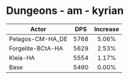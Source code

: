 # Dungeons - am - kyrian
| Actor | DPS | Increase |
|---|:---:|:---:|
|Pelagos-CM-HA_DE|5768|5.06%|
|Forgelite-BCtA-HA|5629|2.53%|
|Kleia-HA|5554|1.17%|
|Base|5490|0.00%|
